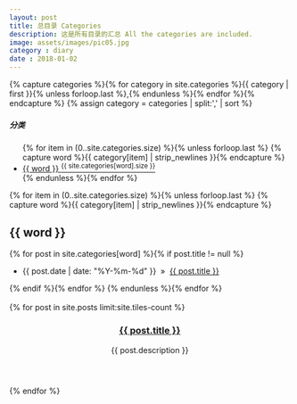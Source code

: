 ```yaml
---
layout: post
title: 总目录 Categories
description: 这是所有目录的汇总 All the categories are included.
image: assets/images/pic05.jpg
category : diary
date : 2018-01-02
---
```



{% capture categories %}{% for category in site.categories %}{{ category | first }}{% unless forloop.last %},{% endunless %}{% endfor %}{% endcapture %}
{% assign category = categories | split:',' | sort %}
<h5 class="category">分类</h5>
<ul>
    {% for item in (0..site.categories.size) %}{% unless forloop.last %}
    {% capture word %}{{ category[item] | strip_newlines }}{% endcapture %}
    <li><a href="#{{ word }}">{{ word }}&nbsp;<sup>{{ site.categories[word].size }}</sup></a></li>
    {% endunless %}{% endfor %}
  </ul>



{% for item in (0..site.categories.size) %}{% unless forloop.last %}
{% capture word %}{{ category[item] | strip_newlines }}{% endcapture %}
<h2 class="category" id="{{ word }}">{{ word }}</h2>

{% for post in site.categories[word] %}{% if post.title != null %}
<ul><li>{{ post.date | date: "%Y-%m-%d" }}&nbsp;&nbsp;&raquo;&nbsp;&nbsp;<a href="{{ post.url }}">{{ post.title }}</a></li></ul>
{% endif %}{% endfor %}
{% endunless %}{% endfor %}
<br/><br/>




<section id="one" class="tiles">
{% for post in site.posts limit:site.tiles-count %}
<article>
                <span class="image">
                        <img src="{{ post.image }}" alt="" />
                </span>
                <header class="major">
                        <h3><a href="{{ post.url  | relative_url }}" class="link">{{ post.title }}</a></h3>
                        <p>{{ post.description }}</p>
                </header>
        </article>
{% endfor %}
</section>